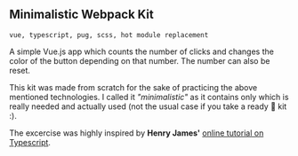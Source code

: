 ## Minimalistic Webpack Kit

`vue, typescript, pug, scss, hot module replacement`

A simple Vue.js app which counts the number of clicks 
and changes the color of the button depending on that number.
The number can also be reset.

This kit was made from scratch for the sake of practicing the above mentioned technologies. I called it _"minimalistic"_ as it contains only which is really needed and actually used (not the usual case if you take a ready 🚀 kit :).

The excercise was highly inspired by **Henry James'** [online tutorial on Typescript](https://typescriptcourses.com/typescript-fundamentals).
